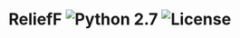 # ReliefF ![Python 2.7](https://img.shields.io/badge/python-2.7-blue.svg) ![License](https://img.shields.io/badge/license-MIT%20License-blue.svg)



